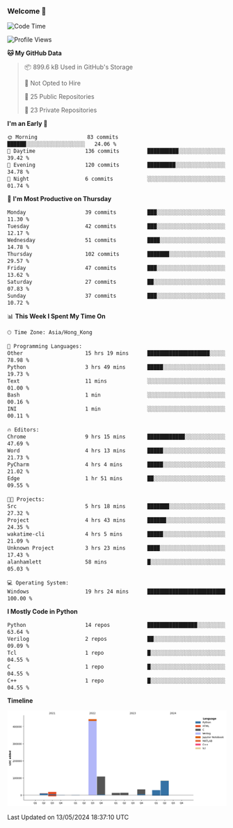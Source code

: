 ### Welcome 👋

<!--START_SECTION:waka-->
![Code Time](http://img.shields.io/badge/Code%20Time-19%20hrs%2024%20mins-blue)

![Profile Views](http://img.shields.io/badge/Profile%20Views-154-blue)

**🐱 My GitHub Data** 

> 📦 899.6 kB Used in GitHub's Storage 
 > 
> 🚫 Not Opted to Hire
 > 
> 📜 25 Public Repositories 
 > 
> 🔑 23 Private Repositories 
 > 
**I'm an Early 🐤** 

```text
🌞 Morning                83 commits          ██████░░░░░░░░░░░░░░░░░░░   24.06 % 
🌆 Daytime                136 commits         ██████████░░░░░░░░░░░░░░░   39.42 % 
🌃 Evening                120 commits         █████████░░░░░░░░░░░░░░░░   34.78 % 
🌙 Night                  6 commits           ░░░░░░░░░░░░░░░░░░░░░░░░░   01.74 % 
```
📅 **I'm Most Productive on Thursday** 

```text
Monday                   39 commits          ███░░░░░░░░░░░░░░░░░░░░░░   11.30 % 
Tuesday                  42 commits          ███░░░░░░░░░░░░░░░░░░░░░░   12.17 % 
Wednesday                51 commits          ████░░░░░░░░░░░░░░░░░░░░░   14.78 % 
Thursday                 102 commits         ███████░░░░░░░░░░░░░░░░░░   29.57 % 
Friday                   47 commits          ███░░░░░░░░░░░░░░░░░░░░░░   13.62 % 
Saturday                 27 commits          ██░░░░░░░░░░░░░░░░░░░░░░░   07.83 % 
Sunday                   37 commits          ███░░░░░░░░░░░░░░░░░░░░░░   10.72 % 
```


📊 **This Week I Spent My Time On** 

```text
🕑︎ Time Zone: Asia/Hong_Kong

💬 Programming Languages: 
Other                    15 hrs 19 mins      ████████████████████░░░░░   78.98 % 
Python                   3 hrs 49 mins       █████░░░░░░░░░░░░░░░░░░░░   19.73 % 
Text                     11 mins             ░░░░░░░░░░░░░░░░░░░░░░░░░   01.00 % 
Bash                     1 min               ░░░░░░░░░░░░░░░░░░░░░░░░░   00.16 % 
INI                      1 min               ░░░░░░░░░░░░░░░░░░░░░░░░░   00.11 % 

🔥 Editors: 
Chrome                   9 hrs 15 mins       ████████████░░░░░░░░░░░░░   47.69 % 
Word                     4 hrs 13 mins       █████░░░░░░░░░░░░░░░░░░░░   21.73 % 
PyCharm                  4 hrs 4 mins        █████░░░░░░░░░░░░░░░░░░░░   21.02 % 
Edge                     1 hr 51 mins        ██░░░░░░░░░░░░░░░░░░░░░░░   09.55 % 

🐱‍💻 Projects: 
Src                      5 hrs 18 mins       ███████░░░░░░░░░░░░░░░░░░   27.32 % 
Project                  4 hrs 43 mins       ██████░░░░░░░░░░░░░░░░░░░   24.35 % 
wakatime-cli             4 hrs 5 mins        █████░░░░░░░░░░░░░░░░░░░░   21.09 % 
Unknown Project          3 hrs 23 mins       ████░░░░░░░░░░░░░░░░░░░░░   17.43 % 
alanhamlett              58 mins             █░░░░░░░░░░░░░░░░░░░░░░░░   05.03 % 

💻 Operating System: 
Windows                  19 hrs 24 mins      █████████████████████████   100.00 % 
```

**I Mostly Code in Python** 

```text
Python                   14 repos            ████████████████░░░░░░░░░   63.64 % 
Verilog                  2 repos             ██░░░░░░░░░░░░░░░░░░░░░░░   09.09 % 
Tcl                      1 repo              █░░░░░░░░░░░░░░░░░░░░░░░░   04.55 % 
C                        1 repo              █░░░░░░░░░░░░░░░░░░░░░░░░   04.55 % 
C++                      1 repo              █░░░░░░░░░░░░░░░░░░░░░░░░   04.55 % 
```



**Timeline**

![Lines of Code chart](https://raw.githubusercontent.com/xhj2501/xhj2501/main/assets/bar_graph.png)


 Last Updated on 13/05/2024 18:37:10 UTC
<!--END_SECTION:waka-->



